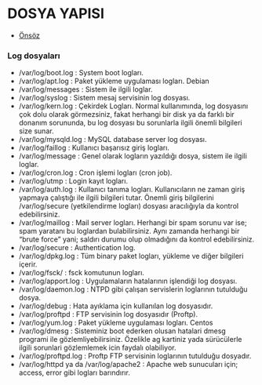 # DOSYA YAPISI

- [Önsöz](https://github.com/yeniceri1453/Linux)

### Log dosyaları

- /var/log/boot.log    : System boot logları.
- /var/log/apt.log     : Paket yükleme uygulaması logları. Debian
- /var/log/messages    : Sistem ile ilgili loglar.
- /var/log/syslog      : Sistem mesaj servisinin log dosyası.
- /var/log/kern.log    : Çekirdek Logları. Normal kullanımında, log dosyasını çok dolu olarak görmezsiniz, fakat herhangi bir disk ya da farklı bir donanım sorununda, bu log dosyası bu sorunlarla ilgili önemli bilgileri size sunar.
- /var/log/mysqld.log  : MySQL database server log dosyası.
- /var/log/faillog     : Kullanıcı başarısız giriş logları.
- /var/log/message     : Genel olarak logların yazıldığı dosya, sistem ile ilgili loglar.
- /var/log/cron.log    : Cron işlemi logları (cron job).
- /var/log/utmp        : Login kayıt logları.
- /var/log/auth.log    : Kullanıcı tanıma logları. Kullanıcıların ne zaman giriş yapmaya çalıştığı ile ilgili bilgileri tutar. Önemli giriş bilgilerini /var/log/secure (yetkilendirme logları) dosyası aracılığıyla da kontrol edebilirsiniz.
- /var/log/maillog     : Mail server logları. Herhangi bir spam sorunu var ise; spam yaratanı bu loglardan bulabilirsiniz. Aynı zamanda herhangi bir “brute force” yani; saldırı durumu olup olmadığını da kontrol edebilirsiniz.
- /var/log/secure      : Authentication log.
- /var/log/dpkg.log    : Tüm binary paket logları, yükleme ve diğer bilgileri içerir.
- /var/log/fsck/       : fsck komutunun logları.
- /var/log/apport.log  : Uygulamaların hatalarının işlendiği log dosyası.
- /var/log/daemon.log  : NTPD gibi çalışan servislerin loglarının tutulduğu dosya.
- /var/log/debug       : Hata ayıklama için kullanılan log dosyasıdır.
- /var/log/proftpd     : FTP servisinin log dosyasıdır (Proftp).
- /var/log/yum.log     : Paket yükleme uygulaması logları. Centos
- /var/log/dmesg       : Sisteminiz boot ederken olusan hatalari dmesg programi ile gözlemliyebilirsiniz. Özelikle ag kartiniz yada sürücülerle ilgili sorunlari gözlemlemek icin faydalı olabiliyor.
- /var/log/proftpd.log : Proftp FTP servisinin loglarının tutulduğu dosyadır.
- /var/log/httpd ya da /var/log/apache2 : Apache web sunucuları için; access, error gibi logları barındırır.